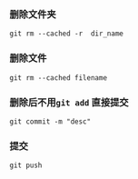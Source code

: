 ### 删除文件夹
    git rm --cached -r  dir_name
### 删除文件
    git rm --cached filename
### 删除后不用`git add` 直接提交
    git commit -m "desc"     
### 提交
    git push

